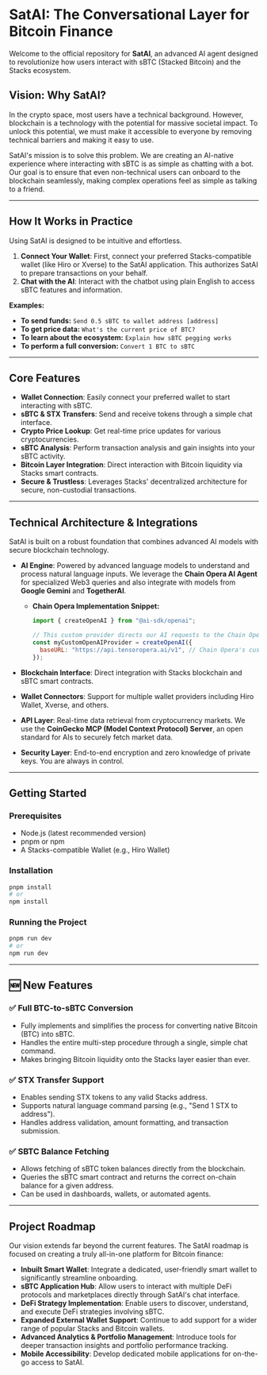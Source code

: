 # SatAI: The Conversational Layer for Bitcoin Finance

Welcome to the official repository for **SatAI**, an advanced AI agent designed to revolutionize how users interact with sBTC (Stacked Bitcoin) and the Stacks ecosystem.

## Vision: Why SatAI?

In the crypto space, most users have a technical background. However, blockchain is a technology with the potential for massive societal impact. To unlock this potential, we must make it accessible to everyone by removing technical barriers and making it easy to use.

SatAI's mission is to solve this problem. We are creating an AI-native experience where interacting with sBTC is as simple as chatting with a bot. Our goal is to ensure that even non-technical users can onboard to the blockchain seamlessly, making complex operations feel as simple as talking to a friend.

---

## How It Works in Practice

Using SatAI is designed to be intuitive and effortless.

1.  **Connect Your Wallet**: First, connect your preferred Stacks-compatible wallet (like Hiro or Xverse) to the SatAI application. This authorizes SatAI to prepare transactions on your behalf.
2.  **Chat with the AI**: Interact with the chatbot using plain English to access sBTC features and information.

**Examples:**

- **To send funds:** `Send 0.5 sBTC to wallet address [address]`
- **To get price data:** `What's the current price of BTC?`
- **To learn about the ecosystem:** `Explain how sBTC pegging works`
- **To perform a full conversion:** `Convert 1 BTC to sBTC`

---

## Core Features

- **Wallet Connection**: Easily connect your preferred wallet to start interacting with sBTC.
- **sBTC & STX Transfers**: Send and receive tokens through a simple chat interface.
- **Crypto Price Lookup**: Get real-time price updates for various cryptocurrencies.
- **sBTC Analysis**: Perform transaction analysis and gain insights into your sBTC activity.
- **Bitcoin Layer Integration**: Direct interaction with Bitcoin liquidity via Stacks smart contracts.
- **Secure & Trustless**: Leverages Stacks' decentralized architecture for secure, non-custodial transactions.

---

## Technical Architecture & Integrations

SatAI is built on a robust foundation that combines advanced AI models with secure blockchain technology.

- **AI Engine**: Powered by advanced language models to understand and process natural language inputs. We leverage the **Chain Opera AI Agent** for specialized Web3 queries and also integrate with models from **Google Gemini** and **TogetherAI**.

  - **Chain Opera Implementation Snippet:**

    ```javascript
    import { createOpenAI } from "@ai-sdk/openai";

    // This custom provider directs our AI requests to the Chain Opera network
    const myCustomOpenAIProvider = createOpenAI({
      baseURL: "https://api.tensoropera.ai/v1", // Chain Opera's custom endpoint
    });
    ```

- **Blockchain Interface**: Direct integration with Stacks blockchain and sBTC smart contracts.
- **Wallet Connectors**: Support for multiple wallet providers including Hiro Wallet, Xverse, and others.
- **API Layer**: Real-time data retrieval from cryptocurrency markets. We use the **CoinGecko MCP (Model Context Protocol) Server**, an open standard for AIs to securely fetch market data.
- **Security Layer**: End-to-end encryption and zero knowledge of private keys. You are always in control.

---

## Getting Started

### Prerequisites

- Node.js (latest recommended version)
- pnpm or npm
- A Stacks-compatible Wallet (e.g., Hiro Wallet)

### Installation

```bash
pnpm install
# or
npm install
```

### Running the Project

```bash
pnpm run dev
# or
npm run dev
```

---

## 🆕 New Features

### ✅ Full BTC-to-sBTC Conversion

- Fully implements and simplifies the process for converting native Bitcoin (BTC) into sBTC.
- Handles the entire multi-step procedure through a single, simple chat command.
- Makes bringing Bitcoin liquidity onto the Stacks layer easier than ever.

### ✅ STX Transfer Support

- Enables sending STX tokens to any valid Stacks address.
- Supports natural language command parsing (e.g., "Send 1 STX to address").
- Handles address validation, amount formatting, and transaction submission.

### ✅ SBTC Balance Fetching

- Allows fetching of sBTC token balances directly from the blockchain.
- Queries the sBTC smart contract and returns the correct on-chain balance for a given address.
- Can be used in dashboards, wallets, or automated agents.

---

## Project Roadmap

Our vision extends far beyond the current features. The SatAI roadmap is focused on creating a truly all-in-one platform for Bitcoin finance:

- **Inbuilt Smart Wallet**: Integrate a dedicated, user-friendly smart wallet to significantly streamline onboarding.
- **sBTC Application Hub**: Allow users to interact with multiple DeFi protocols and marketplaces directly through SatAI's chat interface.
- **DeFi Strategy Implementation**: Enable users to discover, understand, and execute DeFi strategies involving sBTC.
- **Expanded External Wallet Support**: Continue to add support for a wider range of popular Stacks and Bitcoin wallets.
- **Advanced Analytics & Portfolio Management**: Introduce tools for deeper transaction insights and portfolio performance tracking.
- **Mobile Accessibility**: Develop dedicated mobile applications for on-the-go access to SatAI.
